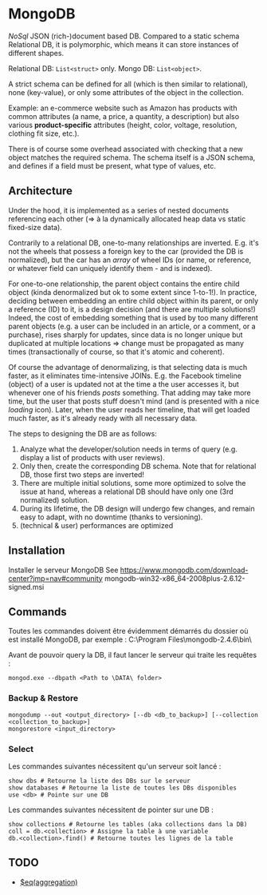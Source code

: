 # MongoDB

_NoSql_ JSON (rich-)document based DB.
Compared to a static schema Relational DB, it is polymorphic, which means it can store instances of different shapes.

Relational DB: `List<struct>` only.
Mongo DB: `List<object>`.

A strict schema can be defined for all (which is then similar to relational), none (key-value), or only some attributes of the object in the collection.

Example: an e-commerce website such as Amazon has products with common attributes (a name, a price, a quantity, a description) but also various **product-specific** attributes (height, color, voltage, resolution, clothing fit size, etc.).

There is of course some overhead associated with checking that a new object matches the required schema.
The schema itself is a JSON schema, and defines if a field must be present, what type of values, etc.

## Architecture

Under the hood, it is implemented as a series of nested documents referencing each other (=> à la dynamically allocated heap data vs static fixed-size data).

Contrarily to a relational DB, one-to-many relationships are inverted.
E.g. it's not the wheels that possess a foreign key to the car (provided the DB is normalized), but the car has an _array_ of wheel IDs (or name, or reference, or whatever field can uniquely identify them - and is indexed).

For one-to-one relationship, the parent object contains the entire child object (kinda denormalized but ok to some extent since 1-to-1!).
In practice, deciding between embedding an entire child object within its parent, or only a reference (ID) to it, is a design decision (and there are multiple solutions!)
Indeed, the cost of embedding something that is used by too many different parent objects (e.g. a user can be included in an article, or a comment, or a purchase), rises sharply for updates, since data is no longer unique but duplicated at multiple locations => change must be propagated as many times (transactionally of course, so that it's atomic and coherent).

Of course the advantage of denormalizing, is that selecting data is much faster, as it eliminates time-intensive JOINs.
E.g. the Facebook timeline (object) of a user is updated not at the time a the user accesses it, but whenever one of his friends _posts_ something. That adding may take more time, but the user that posts stuff doesn't mind (and is presented with a nice _loading_ icon). Later, when the user reads her timeline, that will get loaded much faster, as it's already ready with all necessary data.

The steps to designing the DB are as follows:

1. Analyze what the developer/solution needs in terms of query (e.g. display a list of products with user reviews).
2. Only then, create the corresponding DB schema. Note that for relational DB, those first two steps are inverted!
3. There are multiple initial solutions, some more optimized to solve the issue at hand, whereas a relational DB should have only one (3rd normalized) solution.
4. During its lifetime, the DB design will undergo few changes, and remain easy to adapt, with no downtime (thanks to versioning).
5. (technical & user) performances are optimized

## Installation

Installer le serveur MongoDB
See <https://www.mongodb.com/download-center?jmp=nav#community>
mongodb-win32-x86_64-2008plus-2.6.12-signed.msi

## Commands

Toutes les commandes doivent être évidemment démarrés du dossier où est installé MongoDB, par exemple :
C:\Program Files\mongodb-2.4.6\bin\

Avant de pouvoir query la DB, il faut lancer le serveur qui traite les requêtes :

    mongod.exe --dbpath <Path to \DATA\ folder>

### Backup & Restore

    mongodump --out <output_directory> [--db <db_to_backup>] [--collection <collection_to_backup>]
    mongorestore <input_directory>

### Select

Les commandes suivantes nécessitent qu'un serveur soit lancé :

    show dbs # Retourne la liste des DBs sur le serveur
    show databases # Retourne la liste de toutes les DBs disponibles
    use <db> # Pointe sur une DB

Les commandes suivantes nécessitent de pointer sur une DB :

    show collections # Retourne les tables (aka collections dans la DB)
    coll = db.<collection> # Assigne la table à une variable
    db.<collection>.find() # Retourne toutes les lignes de la table

## TODO

* [$eq(aggregation)](https://www.mongodb.com/docs/manual/reference/operator/aggregation/eq/#mongodb-expression-exp.-eq)

